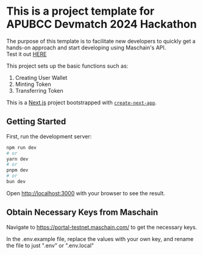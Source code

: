 # This is a project template for APUBCC Devmatch 2024 Hackathon

The purpose of this template is to facilitate new developers to quickly get a hands-on approach and start developing using Maschain's API.  
Test it out [HERE](https://maschainworkshop.vercel.app/)

This project sets up the basic functions such as:

1. Creating User Wallet
2. Minting Token
3. Transferring Token

This is a [Next.js](https://nextjs.org/) project bootstrapped with [`create-next-app`](https://github.com/vercel/next.js/tree/canary/packages/create-next-app).

## Getting Started

First, run the development server:

```bash
npm run dev
# or
yarn dev
# or
pnpm dev
# or
bun dev
```

Open [http://localhost:3000](http://localhost:3000) with your browser to see the result.

## Obtain Necessary Keys from Maschain

Navigate to https://portal-testnet.maschain.com/ to get the necessary keys.

In the .env.example file, replace the values with your own key, and rename the file to just ".env" or ".env.local"

